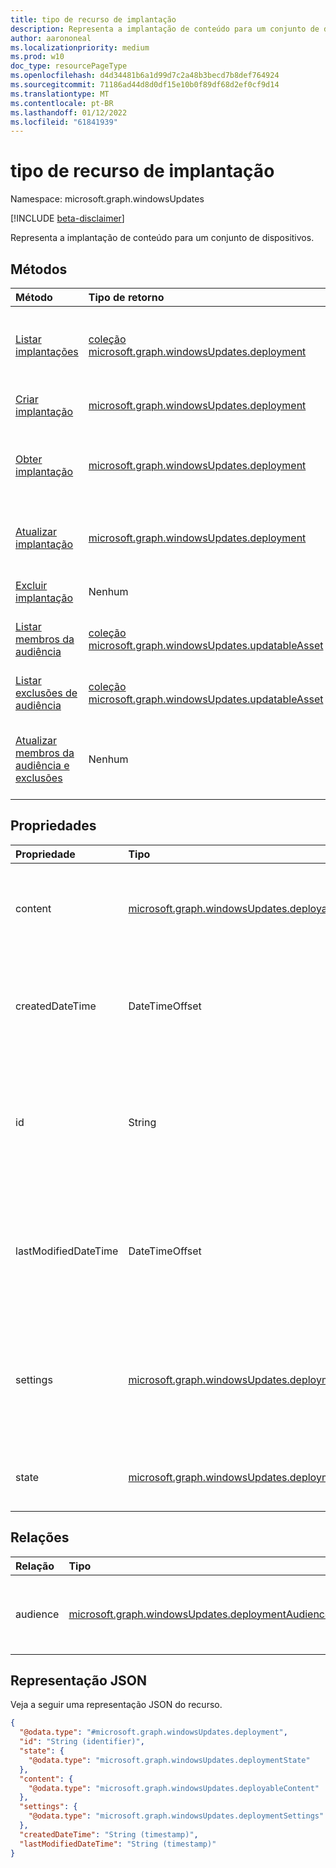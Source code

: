 ```yaml
---
title: tipo de recurso de implantação
description: Representa a implantação de conteúdo para um conjunto de dispositivos.
author: aarononeal
ms.localizationpriority: medium
ms.prod: w10
doc_type: resourcePageType
ms.openlocfilehash: d4d34481b6a1d99d7c2a48b3becd7b8def764924
ms.sourcegitcommit: 71186ad44d8d0df15e10b0f89df68d2ef0cf9d14
ms.translationtype: MT
ms.contentlocale: pt-BR
ms.lasthandoff: 01/12/2022
ms.locfileid: "61841939"
---
```

# <a name="deployment-resource-type"></a>tipo de recurso de implantação

Namespace: microsoft.graph.windowsUpdates

[!INCLUDE [beta-disclaimer](../../includes/beta-disclaimer.md)]

Representa a implantação de conteúdo para um conjunto de dispositivos.

## <a name="methods"></a>Métodos
|Método|Tipo de retorno|Descrição|
|:---|:---|:---|
|[Listar implantações](../api/windowsupdates-updates-list-deployments.md)|[coleção microsoft.graph.windowsUpdates.deployment](../resources/windowsupdates-deployment.md)|Obter uma lista dos objetos [de implantação](../resources/windowsupdates-deployment.md) e suas propriedades.|
|[Criar implantação](../api/windowsupdates-updates-post-deployments.md)|[microsoft.graph.windowsUpdates.deployment](../resources/windowsupdates-deployment.md)|Crie um novo [objeto de implantação.](../resources/windowsupdates-deployment.md)|
|[Obter implantação](../api/windowsupdates-deployment-get.md)|[microsoft.graph.windowsUpdates.deployment](../resources/windowsupdates-deployment.md)|Leia as propriedades e as relações de um [objeto de](../resources/windowsupdates-deployment.md) implantação.|
|[Atualizar implantação](../api/windowsupdates-deployment-update.md)|[microsoft.graph.windowsUpdates.deployment](../resources/windowsupdates-deployment.md)|Atualize as propriedades de um [objeto de](../resources/windowsupdates-deployment.md) implantação.|
|[Excluir implantação](../api/windowsupdates-deployment-delete.md)|Nenhum|Exclui um [objeto de implantação.](../resources/windowsupdates-deployment.md)|
|[Listar membros da audiência](../api/windowsupdates-deploymentaudience-list-members.md)|[coleção microsoft.graph.windowsUpdates.updatableAsset](../resources/windowsupdates-updatableasset.md)|Listar membros da audiência de implantação.|
|[Listar exclusões de audiência](../api/windowsupdates-deploymentaudience-list-exclusions.md)|[coleção microsoft.graph.windowsUpdates.updatableAsset](../resources/windowsupdates-updatableasset.md)|Listar exclusões da audiência de implantação.|
|[Atualizar membros da audiência e exclusões](../api/windowsupdates-deploymentaudience-updateaudience.md)|Nenhum|Adicionar ou remover membros e exclusões da audiência de implantação.|

## <a name="properties"></a>Propriedades
|Propriedade|Tipo|Descrição|
|:---|:---|:---|
|content|[microsoft.graph.windowsUpdates.deployableContent](../resources/windowsupdates-deployablecontent.md)|Especifica qual conteúdo implantar. Não é possível mudar. Retornado por padrão.|
|createdDateTime|DateTimeOffset|A data e a hora em que a implantação foi criada. Retornado por padrão. Somente leitura.|
|id|String|O identificador exclusivo da implantação. Devolvido por padrão. Chave. Não anulável. Somente leitura.|
|lastModifiedDateTime|DateTimeOffset|A data e a hora em que a implantação foi modificada pela última vez. Retornado por padrão. Somente leitura.|
|settings|[microsoft.graph.windowsUpdates.deploymentSettings](../resources/windowsupdates-deploymentsettings.md)|Configurações especificado na implantação específica que rege como implantar **conteúdo**. Retornado por padrão.|
|state|[microsoft.graph.windowsUpdates.deploymentState](../resources/windowsupdates-deploymentstate.md)|Status de execução da implantação. Retornado por padrão.|

## <a name="relationships"></a>Relações
|Relação|Tipo|Descrição|
|:---|:---|:---|
|audience|[microsoft.graph.windowsUpdates.deploymentAudience](../resources/windowsupdates-deploymentaudience.md)|Especifica a audiência para a qual o conteúdo é implantado.|

## <a name="json-representation"></a>Representação JSON
Veja a seguir uma representação JSON do recurso.
<!-- {
  "blockType": "resource",
  "keyProperty": "id",
  "@odata.type": "microsoft.graph.windowsUpdates.deployment",
  "openType": false
}
-->
``` json
{
  "@odata.type": "#microsoft.graph.windowsUpdates.deployment",
  "id": "String (identifier)",
  "state": {
    "@odata.type": "microsoft.graph.windowsUpdates.deploymentState"
  },
  "content": {
    "@odata.type": "microsoft.graph.windowsUpdates.deployableContent"
  },
  "settings": {
    "@odata.type": "microsoft.graph.windowsUpdates.deploymentSettings"
  },
  "createdDateTime": "String (timestamp)",
  "lastModifiedDateTime": "String (timestamp)"
}
```

